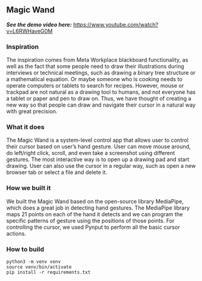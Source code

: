 ## Magic Wand

***See the demo video here:*** https://www.youtube.com/watch?v=L6RWHaveG0M

### Inspiration

The inspiration comes from Meta Workplace blackboard functionality, as well as the fact that some people need to draw their illustrations during interviews or technical meetings, such as drawing a binary tree structure or a mathematical equation. Or maybe someone who is cooking needs to operate computers or tablets to search for recipes. However, mouse or trackpad are not natural as a drawing tool to humans, and not everyone has a tablet or paper and pen to draw on. Thus, we have thought of creating a new way so that people can draw and navigate their cursor in a natural way with great precision.

### What it does

The Magic Wand is a system-level control app that allows user to control their cursor based on user’s hand gesture. User can move mouse around, do left/right click, scroll, and even take a screenshot using different gestures. The most interactive way is to open up a drawing pad and start drawing. User can also use the cursor in a regular way, such as open a new browser tab or select a file and delete it.

### How we built it

We built the Magic Wand based on the open-source library MediaPipe, which does a great job in detecting hand gestures. The MediaPipe library maps 21 points on each of the hand it detects and we can program the specific patterns of gesture using the positions of those points. For controlling the cursor, we used Pynput to perform all the basic cursor actions.

### How to build


```
python3 -m venv venv
source venv/bin/activate
pip install -r requirements.txt
```
